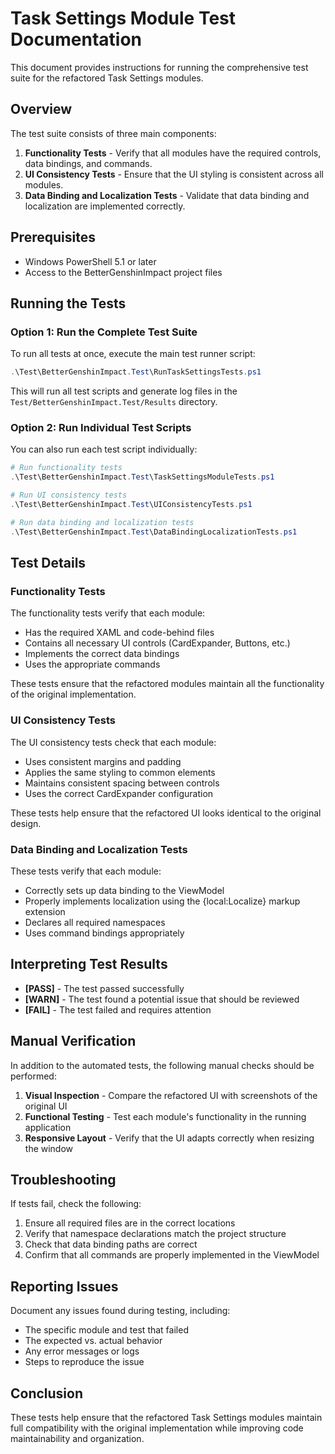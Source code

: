 # Task Settings Module Test Documentation

This document provides instructions for running the comprehensive test suite for the refactored Task Settings modules.

## Overview

The test suite consists of three main components:

1. **Functionality Tests** - Verify that all modules have the required controls, data bindings, and commands.
2. **UI Consistency Tests** - Ensure that the UI styling is consistent across all modules.
3. **Data Binding and Localization Tests** - Validate that data binding and localization are implemented correctly.

## Prerequisites

- Windows PowerShell 5.1 or later
- Access to the BetterGenshinImpact project files

## Running the Tests

### Option 1: Run the Complete Test Suite

To run all tests at once, execute the main test runner script:

```powershell
.\Test\BetterGenshinImpact.Test\RunTaskSettingsTests.ps1
```

This will run all test scripts and generate log files in the `Test/BetterGenshinImpact.Test/Results` directory.

### Option 2: Run Individual Test Scripts

You can also run each test script individually:

```powershell
# Run functionality tests
.\Test\BetterGenshinImpact.Test\TaskSettingsModuleTests.ps1

# Run UI consistency tests
.\Test\BetterGenshinImpact.Test\UIConsistencyTests.ps1

# Run data binding and localization tests
.\Test\BetterGenshinImpact.Test\DataBindingLocalizationTests.ps1
```

## Test Details

### Functionality Tests

The functionality tests verify that each module:

- Has the required XAML and code-behind files
- Contains all necessary UI controls (CardExpander, Buttons, etc.)
- Implements the correct data bindings
- Uses the appropriate commands

These tests ensure that the refactored modules maintain all the functionality of the original implementation.

### UI Consistency Tests

The UI consistency tests check that each module:

- Uses consistent margins and padding
- Applies the same styling to common elements
- Maintains consistent spacing between controls
- Uses the correct CardExpander configuration

These tests help ensure that the refactored UI looks identical to the original design.

### Data Binding and Localization Tests

These tests verify that each module:

- Correctly sets up data binding to the ViewModel
- Properly implements localization using the {local:Localize} markup extension
- Declares all required namespaces
- Uses command bindings appropriately

## Interpreting Test Results

- **[PASS]** - The test passed successfully
- **[WARN]** - The test found a potential issue that should be reviewed
- **[FAIL]** - The test failed and requires attention

## Manual Verification

In addition to the automated tests, the following manual checks should be performed:

1. **Visual Inspection** - Compare the refactored UI with screenshots of the original UI
2. **Functional Testing** - Test each module's functionality in the running application
3. **Responsive Layout** - Verify that the UI adapts correctly when resizing the window

## Troubleshooting

If tests fail, check the following:

1. Ensure all required files are in the correct locations
2. Verify that namespace declarations match the project structure
3. Check that data binding paths are correct
4. Confirm that all commands are properly implemented in the ViewModel

## Reporting Issues

Document any issues found during testing, including:

- The specific module and test that failed
- The expected vs. actual behavior
- Any error messages or logs
- Steps to reproduce the issue

## Conclusion

These tests help ensure that the refactored Task Settings modules maintain full compatibility with the original implementation while improving code maintainability and organization.